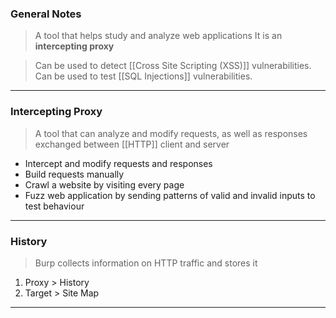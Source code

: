 
### General Notes

> A tool that helps study and analyze web applications
> It is an **intercepting proxy**

> Can be used to detect [[Cross Site Scripting (XSS)]] vulnerabilities.
> Can be used to test [[SQL Injections]] vulnerabilities.
___

### Intercepting Proxy

 > A tool that can analyze and modify requests, as well as responses exchanged between [[HTTP]] client and server
 
* Intercept and modify requests and responses
* Build requests manually
* Crawl a website by visiting every page
* Fuzz web application by sending patterns of valid and invalid inputs to test behaviour

---

### History

> Burp collects information on HTTP traffic and stores it
1. Proxy > History
2. Target > Site Map

---
